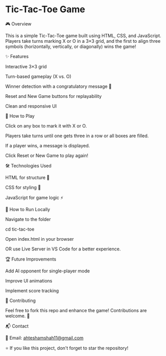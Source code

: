 # Tic-Tac-Toe Game

🎮 Overview

This is a simple Tic-Tac-Toe game built using HTML, CSS, and JavaScript. Players take turns marking X or O in a 3×3 grid, and the first to align three symbols (horizontally, vertically, or diagonally) wins the game!

✨ Features

Interactive 3×3 grid

Turn-based gameplay (X vs. O)

Winner detection with a congratulatory message 🎉

Reset and New Game buttons for replayability

Clean and responsive UI

📌 How to Play

Click on any box to mark it with X or O.

Players take turns until one gets three in a row or all boxes are filled.

If a player wins, a message is displayed.

Click Reset or New Game to play again!

🛠️ Technologies Used

HTML for structure 📄

CSS for styling 🎨

JavaScript for game logic ⚡

🚀 How to Run Locally

Navigate to the folder

cd tic-tac-toe

Open index.html in your browser

OR use Live Server in VS Code for a better experience.



🏆 Future Improvements

Add AI opponent for single-player mode

Improve UI animations

Implement score tracking

🤝 Contributing

Feel free to fork this repo and enhance the game! Contributions are welcome. 🚀

📬 Contact

📧 Email: ahteshamshah11@gmail.com

⭐ If you like this project, don't forget to star the repository!


